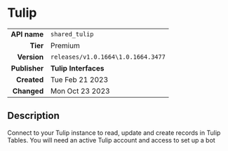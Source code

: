 # Tulip
| | |
|-:|-|
|**API name**|`shared_tulip`|
|**Tier**|Premium|
|**Version**|`releases/v1.0.1664\1.0.1664.3477`|
|**Publisher**|**Tulip Interfaces**|
|**Created**|Tue Feb 21 2023|
|**Changed**|Mon Oct 23 2023|

## Description
Connect to your Tulip instance to read, update and create records in Tulip Tables. You will need an active Tulip account and access to set up a bot
